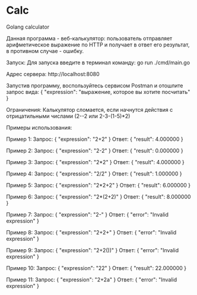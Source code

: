 # Calc
 Golang calculator

Данная программа - веб-калькулятор: пользователь отправляет арифметическое выражение по HTTP и получает в ответ его результат, в противном случае - ошибку.


Запуск:
Для запуска введите в терминал команду: go run ./cmd/main.go

Адрес сервера: http://localhost:8080

Запустив программу, воспользуйтесь сервисом Postman и отошлите запрос вида:
{
    "expression": "выражение, которое вы хотите посчитать"
}

Ограничения:
Калькулятор сломается, если начнутся действия с отрицатильными числами (2--2 или 2-3-(1-5)*2)


Примеры использования:

Пример 1:
Запрос:
{
    "expression": "2+2"
}
Ответ:
{
    "result": 4.000000
}

Пример 2:
Запрос:
{
    "expression": "2-2"
}
Ответ:
{
    "result": 0.000000
}

Пример 3:
Запрос:
{
    "expression": "2*2"
}
Ответ:
{
    "result": 4.000000
}

Пример 4:
Запрос:
{
    "expression": "2/2"
}
Ответ:
{
    "result": 1.000000
}

Пример 5:
Запрос:
{
    "expression": "2*2+2"
}
Ответ:
{
    "result": 6.000000
}

Пример 6:
Запрос:
{
    "expression": "2*(2+2)"
}
Ответ:
{
    "result": 8.000000
}

Пример 7:
Запрос:
{
    "expression": "2-"
}
Ответ:
{
    "error": "Invalid expression"
}

Пример 8:
Запрос:
{
    "expression": "2+2+"
}
Ответ:
{
    "error": "Invalid expression"
}

Пример 9:
Запрос:
{
    "expression": "2+2())"
}
Ответ:
{
    "error": "Invalid expression"
}

Пример 10:
Запрос:
{
    "expression": "22"
}
Ответ:
{
    "result": 22.000000
}

Пример 11:
Запрос:
{
    "expression": "2+2a"
}
Ответ:
{
    "error": "Invalid expression"
}